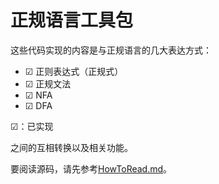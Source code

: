 # 正规语言工具包

这些代码实现的内容是与正规语言的几大表达方式：

- ☑ 正则表达式（正规式）
- ☑ 正规文法
- ☑ NFA
- ☑ DFA

☑：已实现

之间的互相转换以及相关功能。

要阅读源码，请先参考[HowToRead.md](./HowToRead.md)。
